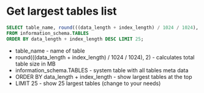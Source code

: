 # Get largest tables list

```sql
SELECT table_name, round(((data_length + index_length) / 1024 / 1024), 2) 'Size, MB'
FROM information_schema.TABLES
ORDER BY data_length + index_length DESC LIMIT 25;
```

- table_name - name of table
- round(((data_length + index_length) / 1024 / 1024), 2) - calculates total table size in MB
- information_schema.TABLES - system table with all tables meta data
- ORDER BY data_length + index_length - show largest tables at the top
- LIMIT 25 - show 25 largest tables (change to your needs)
